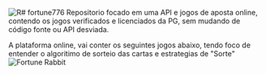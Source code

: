 ![R](https://github.com/user-attachments/assets/57934e2b-788a-4c72-95f2-aa28b7e5e507)# fortune776
Repositorio focado em uma API e jogos de aposta online, contendo os jogos verificados e licenciados da PG, sem mudando de código fonte ou API desviada.

A plataforma online, vai conter os seguintes jogos abaixo, tendo foco de entender o algoritimo de sorteio das cartas e estrategias de "Sorte" 
![Fortune Rabbit]([https://example.com/imagem.jpg](https://www.bing.com/images/search?view=detailV2&ccid=%2bDfSGWWI&id=2D1BB67B5AA58B6B8907358C33E32A2437EE7456&thid=OIP.-DfSGWWIF9iy-sx4nAri7gHaEe&mediaurl=https%3a%2f%2fcms.kto.com%2fwp-content%2fuploads%2fsites%2f3%2f2023%2f05%2f24142722%2fFortune-Rabbit_2x-1.jpg&exph=908&expw=1500&q=fortune+rabbit&simid=607989184920115169&FORM=IRPRST&ck=1A2F3C111415236138478209A6E3824B&selectedIndex=0&itb=0))

